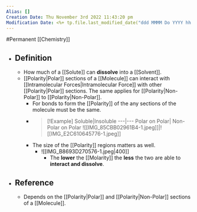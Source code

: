 ```yaml
---
Alias: []
Creation Date: Thu November 3rd 2022 11:43:20 pm 
Modification Date: <%+ tp.file.last_modified_date("ddd MMMM Do YYYY hh:mm:ss a") %>
---
```

#Permanent [[Chemistry]]

- ## Definition
	- How much of a [[Solute]] can **dissolve** into a [[Solvent]].
	- [[Polarity|Polar]] sections of a [[Molecule]] can interact with [[Intramolecular Forces|Intramolecular Force]] with other [[Polarity|Polar]] sections. The same applies for [[Polarity|Non-Polar]] to [[Polarity|Non-Polar]].
		- For bonds to form the [[Polarity]] of the any sections of the molecule must be the same.
		- > [!Example]
		  > Soluble|Insoluble
		  > ---|---
		  > Polar on Polar| Non-Polar on Polar
		  > ![[IMG_85CBB02961B4-1.jpeg]]|![[IMG_E2C610645776-1.jpeg]]
		- The size of the [[Polarity]] regions matters as well.
			- ![[IMG_B8693D270576-1.jpeg|400]]
				- The **lower** the [[Molarity]] the **less** the two are able to **interact and dissolve**.
- ## Reference
	- Depends on the [[Polarity|Polar]] and [[Polarity|Non-Polar]] sections of a [[Molecule]].